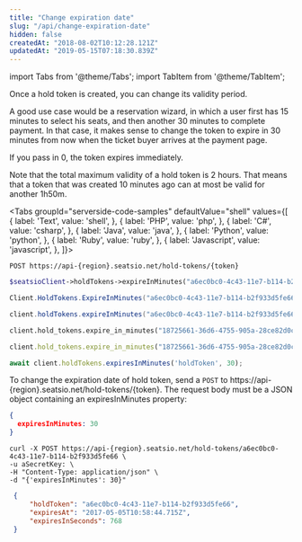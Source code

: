 ```yaml
---
title: "Change expiration date"
slug: "/api/change-expiration-date"
hidden: false
createdAt: "2018-08-02T10:12:28.121Z"
updatedAt: "2019-05-15T07:18:30.839Z"
---
```


import Tabs from '@theme/Tabs';
import TabItem from '@theme/TabItem';

Once a hold token is created, you can change its validity period. 

A good use case would be a reservation wizard, in which a user first has 15 minutes to select his seats, and then another 30 minutes to complete payment. In that case, it makes sense to change the token to expire in 30 minutes from now when the ticket buyer arrives at the payment page. 

If you pass in 0, the token expires immediately.

Note that the total maximum validity of a hold token is 2 hours. That means that a token that was created 10 minutes ago can at most be valid for another 1h50m.




<Tabs 
  groupId="serverside-code-samples"
  defaultValue="shell"
  values={[
{ label: 'Text', value: 'shell', },
{ label: 'PHP', value: 'php', },
{ label: 'C#', value: 'csharp', },
{ label: 'Java', value: 'java', },
{ label: 'Python', value: 'python', },
{ label: 'Ruby', value: 'ruby', },
{ label: 'Javascript', value: 'javascript', },
]}>
<TabItem value='shell'>

```shell
POST https://api-{region}.seatsio.net/hold-tokens/{token}
```

</TabItem>
<TabItem value='php'>

```php
$seatsioClient->holdTokens->expireInMinutes("a6ec0bc0-4c43-11e7-b114-b2f933d5fe66", 30);
```

</TabItem>
<TabItem value='csharp'>

```csharp
Client.HoldTokens.ExpireInMinutes("a6ec0bc0-4c43-11e7-b114-b2f933d5fe66", 30);
```

</TabItem>
<TabItem value='java'>

```java
client.holdTokens.expireInMinutes("a6ec0bc0-4c43-11e7-b114-b2f933d5fe66", 30);
```

</TabItem>
<TabItem value='python'>

```python
client.hold_tokens.expire_in_minutes("18725661-36d6-4755-905a-28ce82d0c2d5", 30)
```

</TabItem>
<TabItem value='ruby'>

```ruby
client.hold_tokens.expire_in_minutes("18725661-36d6-4755-905a-28ce82d0c2d5", 30)

```

</TabItem>
<TabItem value='javascript'>

```javascript
await client.holdTokens.expiresInMinutes('holdToken', 30);
```

</TabItem>
</Tabs>




To change the expiration date of hold token, send a `POST` to https://api-{region}.seatsio.net/hold-tokens/{token}. The request body must be a JSON object containing an expiresInMinutes property:

```json
{
  expiresInMinutes: 30
}
```



```shell
curl -X POST https://api-{region}.seatsio.net/hold-tokens/a6ec0bc0-4c43-11e7-b114-b2f933d5fe66 \
-u aSecretKey: \
-H "Content-Type: application/json" \
-d "{'expiresInMinutes': 30}"
```



```json
 {    
     "holdToken": "a6ec0bc0-4c43-11e7-b114-b2f933d5fe66",
     "expiresAt": "2017-05-05T10:58:44.715Z",
     "expiresInSeconds": 768
 }
```

